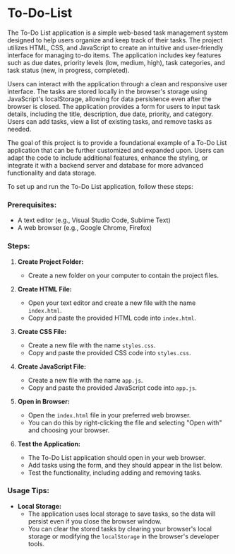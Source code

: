 # To-Do-List

The To-Do List application is a simple web-based task management system designed to help users organize and keep track of their tasks. The project utilizes HTML, CSS, and JavaScript to create an intuitive and user-friendly interface for managing to-do items. The application includes key features such as due dates, priority levels (low, medium, high), task categories, and task status (new, in progress, completed).

Users can interact with the application through a clean and responsive user interface. The tasks are stored locally in the browser's storage using JavaScript's localStorage, allowing for data persistence even after the browser is closed. The application provides a form for users to input task details, including the title, description, due date, priority, and category. Users can add tasks, view a list of existing tasks, and remove tasks as needed.

The goal of this project is to provide a foundational example of a To-Do List application that can be further customized and expanded upon. Users can adapt the code to include additional features, enhance the styling, or integrate it with a backend server and database for more advanced functionality and data storage.

To set up and run the To-Do List application, follow these steps:

### Prerequisites:

- A text editor (e.g., Visual Studio Code, Sublime Text)
- A web browser (e.g., Google Chrome, Firefox)

### Steps:

1. **Create Project Folder:**
   - Create a new folder on your computer to contain the project files.

2. **Create HTML File:**
   - Open your text editor and create a new file with the name `index.html`.
   - Copy and paste the provided HTML code into `index.html`.

3. **Create CSS File:**
   - Create a new file with the name `styles.css`.
   - Copy and paste the provided CSS code into `styles.css`.

4. **Create JavaScript File:**
   - Create a new file with the name `app.js`.
   - Copy and paste the provided JavaScript code into `app.js`.

5. **Open in Browser:**
   - Open the `index.html` file in your preferred web browser.
   - You can do this by right-clicking the file and selecting "Open with" and choosing your browser.

6. **Test the Application:**
   - The To-Do List application should open in your web browser.
   - Add tasks using the form, and they should appear in the list below.
   - Test the functionality, including adding and removing tasks.

### Usage Tips:

- **Local Storage:**
  - The application uses local storage to save tasks, so the data will persist even if you close the browser window.
  - You can clear the stored tasks by clearing your browser's local storage or modifying the `localStorage` in the browser's developer tools.
